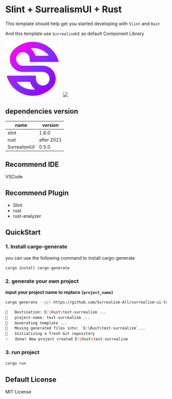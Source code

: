 # Slint + SurrealismUI + Rust

This template should help get you started developing with `Slint` and `Rust`

And this template use `SurrealismUI` as default Component Library

<img src="./ui/assets/surrealism.png">

<img src="https://github.com/Surrealism-All/SurrealismUI/blob/main/README/imgs/template.png">

## dependencies version

| name         | version    |
| ------------ | ---------- |
| slint        | 1.6.0      |
| rust         | after 2021 |
| SurrealismUI | 0.5.0      |

## Recommend IDE

VSCode

## Recommend Plugin

- Slint
- rust
- rust-analyzer

## QuickStart

### 1. Install cargo-generate

you can use the following command to install cargo-generate

```bash
cargo install cargo-generate
```

### 2. generate your own project

**input your project name to replace `{project_name}`**

```bash
cargo generate --git https://github.com/Surrealism-All/surrealism-ui-template.git --name {project_name}
```

```bash
🔧   Destination: E:\Rust\test-surrealism ...
🔧   project-name: test-surrealism ...
🔧   Generating template ...
🔧   Moving generated files into: `E:\Rust\test-surrealism`...
🔧   Initializing a fresh Git repository
✨   Done! New project created E:\Rust\test-surrealism
```

### 3. run project

```bash
cargo run
```

## Default License

MIT License